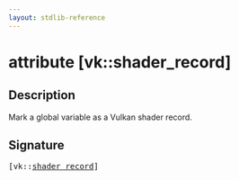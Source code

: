 ```yaml
---
layout: stdlib-reference
---
```


# attribute [vk::shader\_record]

## Description

Mark a global variable as a Vulkan shader record.


## Signature

<pre>
[vk::<a href="../shader_record.md">shader_record</a>]
</pre>

